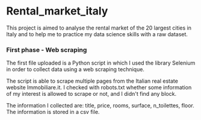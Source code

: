 # Rental_market_italy
This project is aimed to analyse the rental market of the 20 largest cities in Italy and to help me to practice my data science skills with a raw dataset. 

### First phase - Web scraping
The first file uploaded is a Python script in which I used the library Selenium in order to collect data using a web scraping technique.

The script is able to scrape multiple pages from the Italian real estate website Immobiliare.it. I checked with robots.txt whether some information of my interest is allowed to scrape or not, and I didn't find any block.

The information I collected are: title, price, rooms, surface, n_toilettes, floor.
The information is stored in a csv file.
